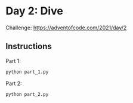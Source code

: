 # Day 2: Dive

Challenge: https://adventofcode.com/2021/day/2

## Instructions

Part 1:

```python
python part_1.py
```

Part 2: 
```python
python part_2.py
```
